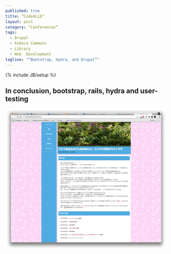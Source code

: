 ```yaml
---
published: true
title: “Code4Lib”
layout: post
category: “Conferences”
tags: 
  - Drupal
  - Fedora Commons
  - Library
  - Web  Development
tagline: "“Bootstrap, Hydra, and Drupal”"
---
```


{% include JB/setup %}

## In conclusion, bootstrap, rails, hydra and user-testing


![Screenshot](/_posts/conferences/img/Screen%20Shot%202013-07-09%20at%202.25.31%20PM.png)

